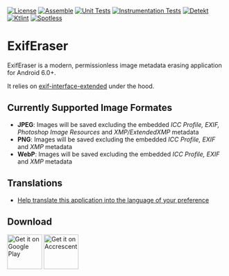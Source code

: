 [![License](https://img.shields.io/github/license/Tommy-Geenexus/exif-eraser)](https://mit-license.org/)
[![Assemble](https://github.com/Tommy-Geenexus/exif-eraser/actions/workflows/assemble.yml/badge.svg)](https://github.com/Tommy-Geenexus/exif-eraser/actions/workflows/assemble.yml)
[![Unit Tests](https://github.com/Tommy-Geenexus/exif-eraser/actions/workflows/tests_unit.yml/badge.svg)](https://github.com/Tommy-Geenexus/exif-eraser/actions/workflows/tests_unit.yml)
[![Instrumentation Tests](https://github.com/Tommy-Geenexus/exif-eraser/actions/workflows/tests_instrumented.yml/badge.svg)](https://github.com/Tommy-Geenexus/exif-eraser/actions/workflows/tests_instrumented.yml)
[![Detekt](https://github.com/Tommy-Geenexus/exif-eraser/actions/workflows/detekt.yml/badge.svg)](https://github.com/Tommy-Geenexus/exif-eraser/actions/workflows/detekt.yml)
[![Ktlint](https://github.com/Tommy-Geenexus/exif-eraser/actions/workflows/ktlint.yml/badge.svg)](https://github.com/Tommy-Geenexus/exif-eraser/actions/workflows/ktlint.yml)
[![Spotless](https://github.com/Tommy-Geenexus/exif-eraser/actions/workflows/spotless.yml/badge.svg)](https://github.com/Tommy-Geenexus/exif-eraser/actions/workflows/spotless.yml)

# ExifEraser
ExifEraser is a modern, permissionless image metadata erasing application for Android 6.0+.

It relies on [exif-interface-extended](https://github.com/Tommy-Geenexus/exif-interface-extended) under the hood.

## Currently Supported Image Formates
- **JPEG**: Images will be saved excluding the embedded *ICC Profile, EXIF, Photoshop Image Resources* and *XMP/ExtendedXMP* metadata
- **PNG**: Images will be saved excluding the embedded *ICC Profile, EXIF* and *XMP* metadata
- **WebP**: Images will be saved excluding the embedded *ICC Profile, EXIF* and *XMP* metadata

## Translations
- [Help translate this application into the language of your preference](https://tomgappdev.oneskyapp.com/collaboration/project?id=375350)

## Download
<a href='https://play.google.com/store/apps/details?id=com.none.tom.exiferaser&pcampaignid=MKT-Other-global-all-co-prtnr-py-PartBadge-Mar2515-1'><img alt='Get it on Google Play' height='80' src='https://play.google.com/intl/en_us/badges/images/generic/en_badge_web_generic.png'/></a>
<a href="https://accrescent.app/app/com.none.tom.exiferaser"><img alt="Get it on Accrescent" height='80' src="https://accrescent.app/badges/get-it-on.png"></a>
